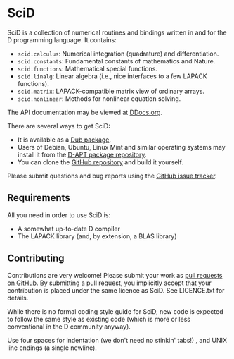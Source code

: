SciD
====

SciD is a collection of numerical routines and bindings written in and for
the D programming language.  It contains:

  * `scid.calculus`: Numerical integration (quadrature) and differentiation.
  * `scid.constants`: Fundamental constants of mathematics and Nature.
  * `scid.functions`: Mathematical special functions.
  * `scid.linalg`: Linear algebra (i.e., nice interfaces to a few LAPACK functions).
  * `scid.matrix`: LAPACK-compatible matrix view of ordinary arrays.
  * `scid.nonlinear`: Methods for nonlinear equation solving.

The API documentation may be viewed at
[DDocs.org](http://ddocs.org/scid/latest/index.html).

There are several ways to get SciD:

  * It is available as a [Dub package](http://code.dlang.org/packages/scid).
  * Users of Debian, Ubuntu, Linux Mint and similar operating systems may
    install it from the [D-APT package repository](http://d-apt.sourceforge.net/).
  * You can clone the [GitHub repository](https://github.com/kyllingstad/scid)
    and build it yourself.

Please submit questions and bug reports using the
[GitHub issue tracker](https://github.com/kyllingstad/scid/issues).

Requirements
------------
All you need in order to use SciD is:

  * A somewhat up-to-date D compiler
  * The LAPACK library (and, by extension, a BLAS library)

Contributing
------------
Contributions are very welcome!  Please submit your work as
[pull requests on GitHub](https://github.com/kyllingstad/scid/pulls).
By submitting a pull request, you implicitly accept that your contribution
is placed under the same licence as SciD.  See LICENCE.txt for details.

While there is no formal coding style guide for SciD, new code is expected to
follow the same style as existing code (which is more or less conventional
in the D community anyway).

Use four spaces for indentation (we don't need no stinkin' tabs!) , and UNIX
line endings (a single newline).
